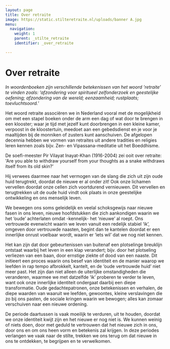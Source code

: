 ```yaml
---
layout: page
title: Over retraite
image: https://static.stilteretraite.nl/uploads/banner A.jpg
menu:
  navigation:
    weight: 1
    parent: _stilte_retraite
    identifier: _over_retraite

---
```

# Over retraite

_In woordenboeken zijn verschillende betekenissen van het woord ‘retraite’ te vinden zoals: ‘afzondering voor spiritueel zelfonderzoek en geestelijke oefening; afzondering van de wereld; eenzaamheid; rustplaats; toevluchtsoord.’_  
  
Het woord retraite associëren we in Nederland vooral met de mogelijkheid om met een stapel boeken onder de arm een dag of wat door te brengen in een klooster; waar je tijd met jezelf kunt doorbrengen in een kleine kamer, verpoost in de kloostertuin, meedoet aan een gebedsdienst en je voor je maaltijden bij de monniken of zusters kunt aanschuiven. De afgelopen decennia hebben we vormen van retraites uit andere tradities en religies leren kennen zoals bijv. Zen- en Vipassana-meditatie uit het Boeddhisme.

De soefi-meester Pir Vilayat Inayat-Khan (1916-2004) zei ooit over retraite: 'Are you able to withdraw yourself from your thoughts as a snake withdraws itself from its old skin?'

Hij verwees daarmee naar het vermogen van de slang die zich uit zijn oude huid terugtrekt, doordat de nieuwe er al onder zit! Ook onze lichamen vervellen doordat onze cellen zich voortdurend vernieuwen. Dit vervellen en terugtrekken uit de oude huid vindt ook plaats in onze geestelijke ontwikkeling en ons menselijk leven.

We bewegen ons soms geleidelijk en veelal schoksgewijs naar nieuwe fasen in ons leven, nieuwe hoofdstukken die zich aankondigen waarin we het ‘oude’ achterlaten omdat -kennelijk- het ‘nieuwe’ al roept. Ons vertrouwde evenwicht waarin we leven vanuit een redelijk stabiel ‘ik’, omgeven door vertrouwde naasten, begint dan te kantelen doordat er een innerlijke onrust voelbaar wordt, waarin er ‘iets wil’ dat we nog niet kennen.

Het kan zijn dat door gebeurtenissen van buitenaf een plotselinge breuklijn ontstaat waarbij het leven in een klap verandert; bijv. door het plotseling verliezen van een baan, door ernstige ziekte of dood van een naaste. Dit initieert een proces waarin ons besef van identiteit en de manier waarop we leefden in rap tempo afbrokkelt, kantelt, en de ‘oude vertrouwde huid’ niet meer past. Het zijn dan niet alleen de uiterlijke omstandigheden die veranderen, waarmee we met datzelfde ‘ik’ proberen te verder te leven, want ook onze innerlijke identiteit ondergaat daarbij een diepe transformatie. Oude gedachtepatronen, onze betekenissen en verhalen, de diepe waarden van waaruit we leefden, gewoontes, kleine verslavingen die zo bij ons pasten, de sociale kringen waarin we bewogen; alles kan zomaar verschuiven naar een nieuwe ordening.

De periode daartussen is vaak moeilijk te verduren, uit te houden, doordat we onze identiteit kwijt zijn en het nieuwe er nog niet is. We kunnen weinig of niets doen, door met geduld te vertrouwen dat het nieuwe zich in ons, door ons en om ons heen vorm en betekenis zal krijgen. In deze periodes verlangen we vaak naar de stilte, trekken we ons terug om dat nieuwe in ons te ontdekken, te begrijpen en te verwelkomen.